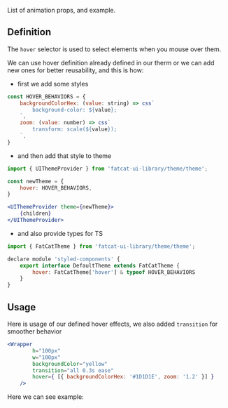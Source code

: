 List of animation props, and example.

## 	Definition

The `hover` selector is used to select elements when you mouse over them.

We can use hover definition already defined in our therm or we can add new ones for better reusability, and this is how:

- first we add some styles

```jsx
const HOVER_BEHAVIORS = {
	backgroundColorHex: (value: string) => css`
		background-color: ${value};
	`,
	zoom: (value: number) => css`
		transform: scale(${value});
	`,
}
```
- and then add that style to theme

```jsx
import { UIThemeProvider } from 'fatcat-ui-library/theme/theme';

const newTheme = {
	hover: HOVER_BEHAVIORS,
}

<UIThemeProvider theme={newTheme}>
	{children}
</UIThemeProvider>
```

- and also provide types for TS

```jsx
import { FatCatTheme } from 'fatcat-ui-library/theme/theme';

declare module 'styled-components' {
	export interface DefaultTheme extends FatCatTheme {
		hover: FatCatTheme['hover'] & typeof HOVER_BEHAVIORS
	}
}
```

## Usage 

Here is usage of our defined hover effects, we also added `transition` for smoother behavior

```jsx
<Wrapper
		h="100px"
		w="100px"
		backgroundColor="yellow"
		transition="all 0.3s ease"
		hover={ [{ backgroundColorHex: '#1D1D1E', zoom: '1.2' }] }
	/>
```

Here we can see example:
